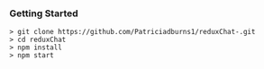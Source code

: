 

### Getting Started
```
> git clone https://github.com/Patriciadburns1/reduxChat-.git
> cd reduxChat 
> npm install
> npm start
```


